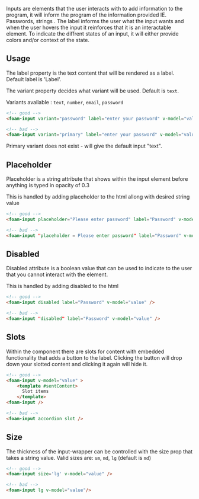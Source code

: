 Inputs are elements that the user interacts with to add information to the program, it will inform the program of the information provided IE. Passwords, strings .
The label informs the user what the input wants and
when the user hovers the input it reinforces that it is an interactable element.
To indicate the diffrent states of an input, it will either provide colors and/or context of the state.

## Usage

The label property is the text content that will be rendered as a label. Default label is 'Label'.

The variant property decides what variant will be used. Default is `text`.

Variants available : `text`, `number`, `email`, `password`

```html
<!-- good -->
<foam-input variant="password" label="enter your password" v-model="value"/>
```

```html
<!-- bad -->
<foam-input variant="primary" label="enter your password" v-model="value" />
```

Primary variant does not exist - will give the default input "text".


## Placeholder

Placeholder is a string attribute that shows within the input element before anything is typed in opacity of 0.3

This is handled by adding placeholder to the html allong with desired string value


```html
<!-- good -->
<foam-input placeholder="Please enter password" label="Password" v-model="value" />
```

```html
<!-- bad -->
<foam-input "placeholder = Please enter password" label="Password" v-model="value" />
```

## Disabled

Disabled attribute is a boolean value that can be used to indicate to the user that you cannot interact with the element.

This is handled by adding disabled to the html


```html
<!-- good -->
<foam-input disabled label="Password" v-model="value" />
```

```html
<!-- bad -->
<foam-input "disabled" label="Password" v-model="value" />
```



## Slots

Within the component there are slots for content with embedded functionality that adds a button to the label.
Clicking the button will drop down your slotted content and clicking it again will hide it.


```html
<!-- good -->
<foam-input v-model="value" >     
    <template #sentContent>
      Slot items
    </template>   
<foam-input />
```

```html
<!-- bad -->
<foam-input accordion slot /> 
```


## Size

The thickness of the input-wrapper can be controlled with the size prop that takes a string value.
Valid sizes are: `sm`, `md`, `lg` (default is `md`)


```html
<!-- good -->
<foam-input size='lg' v-model="value" />     

```

```html
<!-- bad -->
<foam-input lg v-model="value"/> 
```
